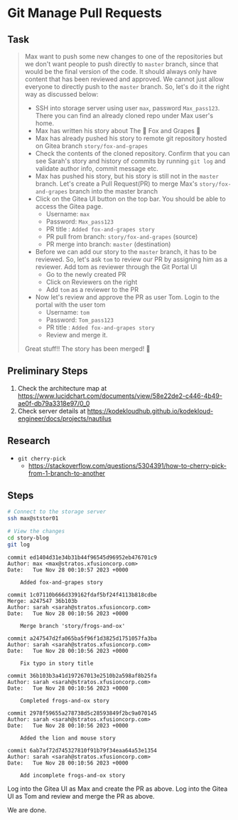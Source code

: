 # Git Manage Pull Requests

## Task

> Max want to push some new changes to one of the repositories but we don't want people to push directly to `master` branch, since that would be the final version of the code. It should always only have content that has been reviewed and approved. We cannot just allow everyone to directly push to the `master` branch. So, let's do it the right way as discussed below:
>
> * SSH into storage server using user `max`, password `Max_pass123`. There you can find an already cloned repo under Max user's home.
> * Max has written his story about The 🦊 Fox and Grapes 🍇
> * Max has already pushed his story to remote git repository hosted on Gitea branch `story/fox-and-grapes`
> * Check the contents of the cloned repository. Confirm that you can see Sarah's story and history of commits by running `git log` and validate author info, commit message etc.
> * Max has pushed his story, but his story is still not in the `master` branch. Let's create a Pull Request(PR) to merge Max's `story/fox-and-grapes` branch into the master branch
> * Click on the Gitea UI button on the top bar. You should be able to access the Gitea page.
>   * Username: `max`
>   * Password: `Max_pass123`
>   * PR title : `Added fox-and-grapes story`
>   * PR pull from branch: `story/fox-and-grapes` (source)
>   * PR merge into branch: `master` (destination)
> * Before we can add our story to the `master` branch, it has to be reviewed. So, let's ask `tom` to review our PR by assigning him as a reviewer. Add tom as reviewer through the Git Portal UI
>   * Go to the newly created PR
>   * Click on Reviewers on the right
>   * Add `tom` as a reviewer to the PR
> * Now let's review and approve the PR as user Tom. Login to the portal with the user tom
>   * Username: `tom`
>   * Password: `Tom_pass123`
>   * PR title : `Added fox-and-grapes story`
>   * Review and merge it.
>
> Great stuff!! The story has been merged! 👏

## Preliminary Steps

1. Check the architecture map at https://www.lucidchart.com/documents/view/58e22de2-c446-4b49-ae0f-db79a3318e97/0_0
2. Check server details at https://kodekloudhub.github.io/kodekloud-engineer/docs/projects/nautilus

## Research

* `git cherry-pick`
  * https://stackoverflow.com/questions/5304391/how-to-cherry-pick-from-1-branch-to-another

## Steps

```bash
# Connect to the storage server
ssh max@ststor01

# View the changes
cd story-blog
git log
```

```
commit ed1404d31e34b31b44f96545d96952eb476701c9
Author: max <max@stratos.xfusioncorp.com>
Date:   Tue Nov 28 00:10:57 2023 +0000

    Added fox-and-grapes story

commit 1c07110b666d339162fdaf5bf24f4113b818cdbe
Merge: a247547 36b103b
Author: sarah <sarah@stratos.xfusioncorp.com>
Date:   Tue Nov 28 00:10:56 2023 +0000

    Merge branch 'story/frogs-and-ox'

commit a247547d2fa065ba5f96f1d3825d1751057fa3ba
Author: sarah <sarah@stratos.xfusioncorp.com>
Date:   Tue Nov 28 00:10:56 2023 +0000

    Fix typo in story title

commit 36b103b3a41d197267013e2510b2a598af8b25fa
Author: sarah <sarah@stratos.xfusioncorp.com>
Date:   Tue Nov 28 00:10:56 2023 +0000

    Completed frogs-and-ox story

commit 2978f59655a278738d5c28593849f2bc9a070145
Author: sarah <sarah@stratos.xfusioncorp.com>
Date:   Tue Nov 28 00:10:56 2023 +0000

    Added the lion and mouse story

commit 6ab7af72d745327810f91b79f34eaa64a53e1354
Author: sarah <sarah@stratos.xfusioncorp.com>
Date:   Tue Nov 28 00:10:56 2023 +0000

    Add incomplete frogs-and-ox story
```

Log into the Gitea UI as Max and create the PR as above.
Log into the Gitea UI as Tom and review and merge the PR as above.

We are done.
